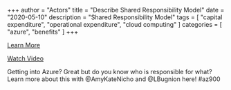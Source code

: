 +++
author = "Actors"
title = "Describe Shared Responsibility Model"
date = "2020-05-10"
description = "Shared Responsibility Model"
tags = [
    "capital expenditure",
    "operational expenditure",
    "cloud computing"
]
categories = [
    "azure",
    "benefits"
]
+++

[Learn More](https://docs.microsoft.com/learn/modules/principles-cloud-computing/3c-capex-vs-opex?WT.mc_id=snackable-social-cxa)

[Watch Video](https://twitter.com/i/status/1258411264532901892)

Getting into Azure? Great but do you know who is responsible for what? Learn more about this with @AmyKateNicho and @LBugnion here! #az900